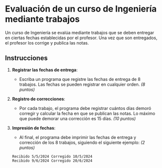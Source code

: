 # Evaluación de un curso de Ingeniería mediante trabajos

Un curso de Ingeniería se evalúa mediante trabajos que se deben entregar en ciertas fechas establecidas por el profesor. Una vez que son entregados, el profesor los corrige y publica las notas.

## Instrucciones

1. **Registrar las fechas de entrega**: 
   - Escriba un programa que registre las fechas de entrega de 8 trabajos. Las fechas se pueden registrar en cualquier orden. *(8 puntos)*

2. **Registro de correcciones**:
   - Por cada trabajo, el programa debe registrar cuántos días demoró corregir y calcular la fecha en que se publican las notas. Lo máximo que puede demorar una corrección es 15 días. *(10 puntos)*

3. **Impresión de fechas**:
   - Al final, el programa debe imprimir las fechas de entrega y corrección de los 8 trabajos, siguiendo el siguiente ejemplo: *(2 puntos)*

   ```text
   Recibido 5/5/2024 Corregido 10/5/2024  
   Recibido 9/6/2024 Corregido 20/6/2024
   ```